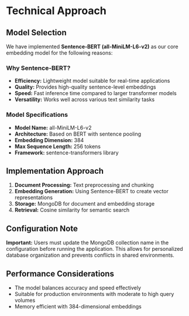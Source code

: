 # Technical Approach

## Model Selection
We have implemented **Sentence-BERT (all-MiniLM-L6-v2)** as our core embedding model for the following reasons:

### Why Sentence-BERT?
- **Efficiency:** Lightweight model suitable for real-time applications
- **Quality:** Provides high-quality sentence-level embeddings
- **Speed:** Fast inference time compared to larger transformer models
- **Versatility:** Works well across various text similarity tasks

### Model Specifications
- **Model Name:** all-MiniLM-L6-v2
- **Architecture:** Based on BERT with sentence pooling
- **Embedding Dimension:** 384
- **Max Sequence Length:** 256 tokens
- **Framework:** sentence-transformers library

## Implementation Approach
1. **Document Processing:** Text preprocessing and chunking
2. **Embedding Generation:** Using Sentence-BERT to create vector representations
3. **Storage:** MongoDB for document and embedding storage
4. **Retrieval:** Cosine similarity for semantic search

## Configuration Note
**Important:** Users must update the MongoDB collection name in the configuration before running the application. This allows for personalized database organization and prevents conflicts in shared environments.

## Performance Considerations
- The model balances accuracy and speed effectively
- Suitable for production environments with moderate to high query volumes
- Memory efficient with 384-dimensional embeddings

